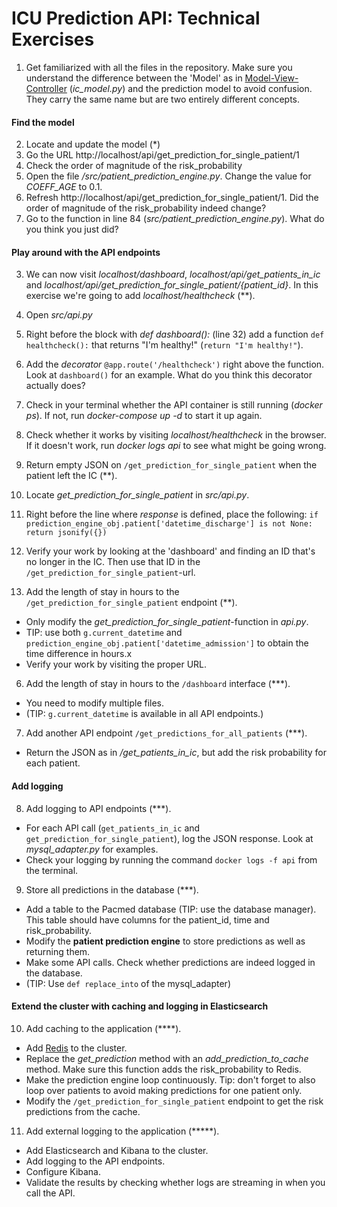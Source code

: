 # ICU Prediction API: Technical Exercises

1. Get familiarized with all the files in the repository. Make sure you understand the difference between the 'Model' as in [Model-View-Controller](https://en.wikipedia.org/wiki/Model%E2%80%93view%E2%80%93controller) (*ic_model.py*) and the prediction model to avoid confusion. They carry the same name but are two entirely different concepts.

#### Find the model
2. Locate and update the model (\*)
  1. Go the URL http://localhost/api/get_prediction_for_single_patient/1
  2. Check the order of magnitude of the risk_probability
  3. Open the file */src/patient_prediction_engine.py*. Change the value for *COEFF_AGE* to 0.1.
  4. Refresh http://localhost/api/get_prediction_for_single_patient/1. Did the order of magnitude of the risk_probability indeed change?
  5. Go to the function in line 84 (*src/patient_prediction_engine.py*). What do you think you just did?

#### Play around with the API endpoints
3. We can now visit *localhost/dashboard*, *localhost/api/get_patients_in_ic* and *localhost/api/get_prediction_for_single_patient/{patient_id}*. In this exercise we're going to add *localhost/healthcheck* (\*\*).
  1. Open _src/api.py_
  2. Right before the block with _def dashboard():_ (line 32) add a function `def healthcheck():` that returns "I'm healthy!" (`return "I'm healthy!"`).
  3. Add the _decorator_ `@app.route('/healthcheck')` right above the function. Look at `dashboard()` for an example. What do you think this decorator actually does?
  4. Check in your terminal whether the API container is still running (_docker ps_). If not, run _docker-compose up -d_ to start it up again.
  4. Check whether it works by visiting *localhost/healthcheck* in the browser. If it doesn't work, run _docker logs api_ to see what might be going wrong.


4. Return empty JSON on `/get_prediction_for_single_patient` when the patient left the IC (\*\*).
  1. Locate *get_prediction_for_single_patient* in *src/api.py*.
  2. Right before the line where _response_ is defined, place the following: `if prediction_engine_obj.patient['datetime_discharge'] is not None: return jsonify({})`
  3. Verify your work by looking at the 'dashboard' and finding an ID that's no longer in the IC. Then use that ID in the `/get_prediction_for_single_patient`-url.


5. Add the length of stay in hours to the `/get_prediction_for_single_patient` endpoint (\*\*).
  - Only modify the *get_prediction_for_single_patient*-function in *api.py*.
  - TIP: use both `g.current_datetime` and `prediction_engine_obj.patient['datetime_admission']` to obtain the time difference in hours.x
  - Verify your work by visiting the proper URL.


6. Add the length of stay in hours to the `/dashboard` interface (\*\*\*).
  - You need to modify multiple files.
  - (TIP: `g.current_datetime` is available in all API endpoints.)


7. Add another API endpoint `/get_predictions_for_all_patients` (\*\*\*).
  - Return the JSON as in */get_patients_in_ic*, but add the risk probability for each patient.

#### Add logging
8. Add logging to API endpoints (\*\*\*).
  - For each API call (`get_patients_in_ic` and `get_prediction_for_single_patient`), log the JSON response. Look at *mysql_adapter.py* for examples.
  - Check your logging by running the command `docker logs -f api` from the terminal.


9. Store all predictions in the database (\*\*\*).
  - Add a table to the Pacmed database (TIP: use the database manager). This table should have columns for the patient_id, time and risk_probability.
  - Modify the __patient prediction engine__ to store predictions as well as returning them.
  - Make some API calls. Check whether predictions are indeed logged in the database.
  - (TIP: Use `def replace_into` of the mysql_adapter)

#### Extend the cluster with caching and logging in Elasticsearch
10. Add caching to the application (\*\*\*\*).
  - Add [Redis](https://docs.docker.com/compose/gettingstarted/) to the cluster.
  - Replace the *get_prediction* method with an *add_prediction_to_cache* method. Make sure this function adds the risk_probability to Redis.
  - Make the prediction engine loop continuously. Tip: don't forget to also loop over patients to avoid making predictions for one patient only.
  - Modify the `/get_prediction_for_single_patient` endpoint to get the risk predictions from the cache.


11. Add external logging to the application (\*\*\*\*\*).
  - Add Elasticsearch and Kibana to the cluster.
  - Add logging to the API endpoints.
  - Configure Kibana.
  - Validate the results by checking whether logs are streaming in when you call the API.

